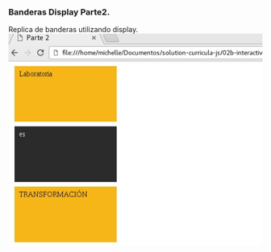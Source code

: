 ### Banderas Display Parte2.

Replica de banderas utilizando display.
 ![imagen a replicar](assets/imgs/imagen2.jpg)
